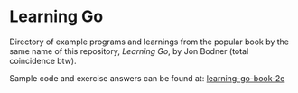 # Learning Go

Directory of example programs and learnings from the popular book by the same
name of this repository, _Learning Go_, by Jon Bodner (total coincidence btw).

Sample code and exercise answers can be found at:
[learning-go-book-2e](https://github.com/learning-go-book-2e?q=&type=all&language=&sort=name)
